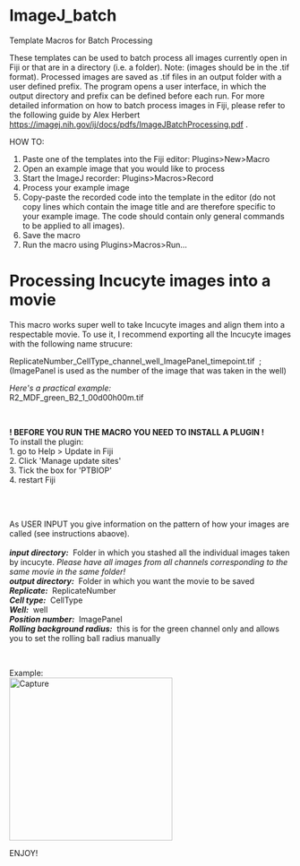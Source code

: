 # ImageJ_batch
Template Macros for Batch Processing

These templates can be used to batch process all images currently open in Fiji or that are in a directory (i.e. a folder). Note: (images should be in the .tif format).
Processed images are saved as .tif files in an output folder with a user defined prefix.
The program opens a user interface, in which the output directory and prefix can be defined before each run.
For more detailed information on how to batch process images in Fiji, please refer to the following guide by Alex Herbert https://imagej.nih.gov/ij/docs/pdfs/ImageJBatchProcessing.pdf .

HOW TO:
   1. Paste one of the templates into the Fiji editor: Plugins>New>Macro
   2. Open an example image that you would like to process
   3. Start the ImageJ recorder: Plugins>Macros>Record
   4. Process your example image
   5. Copy-paste the recorded code into the template in the editor (do not copy lines which contain the image title and are therefore specific to your example image. 
      The code should contain only general commands to be applied to all images).
   6. Save the macro 
   7. Run the macro using Plugins>Macros>Run... 



# Processing Incucyte images into a movie

<p>This macro works super well to take Incucyte images and align them into a respectable movie.
To use it, I recommend exporting all the Incucyte images with the following name strucure:</p>

<p>ReplicateNumber_CellType_channel_well_ImagePanel_timepoint.tif&nbsp;&nbsp;;(ImagePanel is used as the number of the image that was taken in the well)</p>

<p><i>Here's a practical example:</i><br>
R2_MDF_green_B2_1_00d00h00m.tif</p>

<br>
<p><strong> ! BEFORE YOU RUN THE MACRO YOU NEED TO INSTALL A PLUGIN ! </strong> <br>  
To install the plugin:<br>
1. go to Help > Update in Fiji<br>
2. Click 'Manage update sites'<br>
3. Tick the box for 'PTBIOP'<br>
4. restart Fiji</p><br>
<br>

<p>As USER INPUT you give information on the pattern of how your images are called (see instructions abaove).<br><br>
<b><i>input directory:</i></b>&nbsp;&nbsp;Folder in which you stashed all the individual images taken by incucyte. 
<i>Please have all images from all channels corresponding to the same movie in the same folder!</i> <br>
<b><i>output directory:</i></b>&nbsp;&nbsp;Folder in which you want the movie to be saved <br>
<b><i>Replicate:</i></b>&nbsp;&nbsp;ReplicateNumber <br>
<b><i>Cell type:</i></b>&nbsp;&nbsp;CellType <br>
<b><i>Well:</i></b>&nbsp;&nbsp;well<br>
<b><i>Position number:</i></b>&nbsp;&nbsp;ImagePanel <br>
<b><i>Rolling background radius:</i></b>&nbsp;&nbsp;this is for the green channel only and allows you to set the rolling ball radius manually</p>
<br>

<p>Example: <br>
<img width="291" alt="Capture" src="https://user-images.githubusercontent.com/87492099/149831113-2f0993aa-4f4f-4e47-9b2b-ac22b0fb894c.PNG">
</p>


<p>ENJOY!</p>
